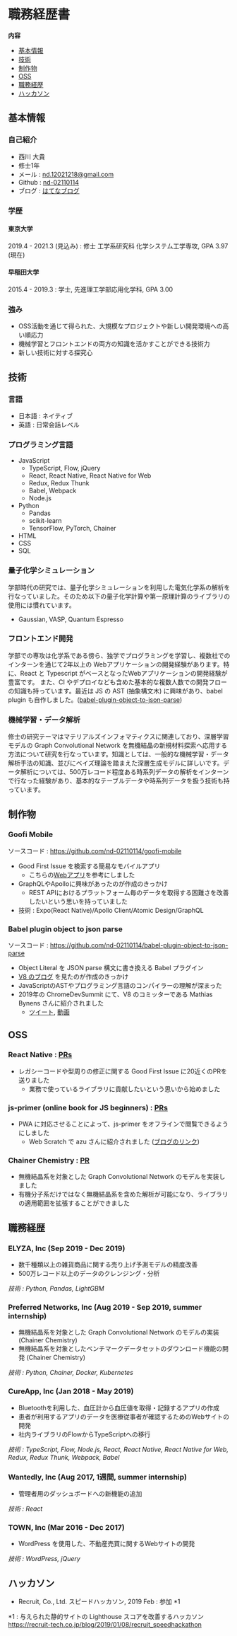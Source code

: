 # 職務経歴書

**内容**

* [基本情報](#基本情報)
* [技術](#技術)
* [制作物](#制作物)
* [OSS](#OSS)
* [職務経歴](#職務経歴)
* [ハッカソン](#ハッカソン)


## 基本情報
### 自己紹介

- 西川 大貴
- 修士1年
- メール : nd.12021218@gmail.com
- Github : [nd-02110114](https://github.com/nd-02110114)
- ブログ : [はてなブログ](https://nissy-nd.hatenablog.com/)

### 学歴

#### 東京大学
2019.4 - 2021.3 (見込み) : 修士 工学系研究科 化学システム工学専攻, GPA 3.97 (現在)

#### 早稲田大学
2015.4 - 2019.3 : 学士, 先進理工学部応用化学科, GPA 3.00

### 強み
- OSS活動を通じて得られた、大規模なプロジェクトや新しい開発環境への高い順応力
- 機械学習とフロントエンドの両方の知識を活かすことができる技術力
- 新しい技術に対する探究心

## 技術

### 言語
- 日本語 : ネイティブ
- 英語 : 日常会話レベル

### プログラミング言語

- JavaScript
  - TypeScript, Flow, jQuery
  - React, React Native, React Native for Web
  - Redux, Redux Thunk
  - Babel, Webpack
  - Node.js
- Python
  - Pandas
  - scikit-learn
  - TensorFlow, PyTorch, Chainer
- HTML
- CSS
- SQL

### 量子化学シミュレーション

学部時代の研究では、量子化学シミュレーションを利用した電気化学系の解析を行なっていました。そのため以下の量子化学計算や第一原理計算のライブラリの使用には慣れています。

- Gaussian, VASP, Quantum Espresso

### フロントエンド開発

学部での専攻は化学系である傍ら、独学でプログラミングを学習し、複数社でのインターンを通じて2年以上の Webアプリケーションの開発経験があります。特に、React と Typescript がベースとなったWebアプリケーションの開発経験が豊富です。 また、CI やデプロイなども含めた基本的な複数人数での開発フローの知識も持っています。最近は JS の AST (抽象構文木) に興味があり、babel plugin も自作しました。([babel-plugin-object-to-json-parse](https://github.com/nd-02110114/babel-plugin-object-to-json-parse))

### 機械学習・データ解析

修士の研究テーマはマテリアルズインフォマティクスに関連しており、深層学習モデルの Graph Convolutional Network を無機結晶の新規材料探索へ応用する方法について研究を行なっています。知識としては、一般的な機械学習・データ解析手法の知識、並びにベイズ理論を踏まえた深層生成モデルに詳しいです。データ解析については、500万レコード程度ある時系列データの解析をインターンで行なった経験があり、基本的なテーブルデータや時系列データを扱う技術も持っています。

## 制作物

### Goofi Mobile

ソースコード : https://github.com/nd-02110114/goofi-mobile

- Good First Issue を検索する簡易なモバイルアプリ
  - こちらの[Webアプリ](https://goofi.now.sh/)を参考にしました
- GraphQLやApolloに興味があったのが作成のきっかけ
  - REST APIにおけるプラットフォーム毎のデータを取得する困難さを改善したいという思いを持っていました
- 技術 : Expo(React Native)/Apollo Client/Atomic Design/GraphQL

### Babel plugin object to json parse

ソースコード : https://github.com/nd-02110114/babel-plugin-object-to-json-parse

- Object Literal を JSON parse 構文に書き換える Babel プラグイン
- [V8 のブログ](https://v8.dev/blog/cost-of-javascript-2019#json) を見たのが作成のきっかけ
- JavaScriptのASTやプログラミング言語のコンパイラーの理解が深まった
- 2019年の ChromeDevSummit にて、V8 のコミッターである Mathias Bynens さんに紹介されました
  - [ツイート](https://www.youtube.com/watch?v=ff4fgQxPaO0), [動画](https://www.youtube.com/watch?v=ff4fgQxPaO0)

## OSS

### React Native : [PRs](https://github.com/facebook/react-native/pulls?q=is%3Apr+author%3And-02110114+is%3Aclosed)

- レガシーコードや型周りの修正に関する Good First Issue に20近くのPRを送りました
  - 業務で使っているライブラリに貢献したいという思いから始めました

### js-primer (online book for JS beginners) : [PRs](https://github.com/asciidwango/js-primer/pulls?q=is%3Apr+author%3And-02110114+is%3Aclosed)

- PWA に対応させることによって、js-primer をオフラインで閲覧できるようにしました
  - Web Scratch で azu さんに紹介されました ([ブログのリンク](https://efcl.info/2018/05/25/js-primer-offline/))

### Chainer Chemistry : [PR](https://github.com/chainer/chainer-chemistry/pull/405)

- 無機結晶系を対象とした Graph Convolutional Network のモデルを実装しました
- 有機分子系だけではなく無機結晶系を含めた解析が可能になり、ライブラリの適用範囲を拡張することができました

## 職務経歴

### ELYZA, Inc (Sep 2019 - Dec 2019)

- 数千種類以上の雑貨商品に関する売り上げ予測モデルの精度改善
- 500万レコード以上のデータのクレンジング・分析

*技術 : Python, Pandas, LightGBM*

### Preferred Networks, Inc (Aug 2019 - Sep 2019, summer internship)

- 無機結晶系を対象とした Graph Convolutional Network のモデルの実装 (Chainer Chemistry)
- 無機結晶系を対象としたベンチマークデータセットのダウンロード機能の開発 (Chainer Chemistry)

*技術 : Python, Chainer, Docker, Kubernetes*

### CureApp, Inc (Jan 2018 - May 2019)

- Bluetoothを利用した、血圧計から血圧値を取得・記録するアプリの作成
- 患者が利用するアプリのデータを医療従事者が確認するためのWebサイトの開発
- 社内ライブラリのFlowからTypeScriptへの移行

*技術 : TypeScript, Flow, Node.js, React, React Native, React Native for Web, Redux, Redux Thunk, Webpack, Babel*

### Wantedly, Inc (Aug 2017, 1週間, summer internship)

- 管理者用のダッシュボードへの新機能の追加

*技術 : React*

### TOWN, Inc (Mar 2016 - Dec 2017)

- WordPress を使用した、不動産売買に関するWebサイトの開発

*技術 : WordPress, jQuery*

## ハッカソン

- Recruit, Co., Ltd. スピードハッカソン, 2019 Feb : 参加 *1

*1 : 与えられた静的サイトの Lighthouse スコアを改善するハッカソン  
https://recruit-tech.co.jp/blog/2019/01/08/recruit_speedhackathon
